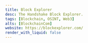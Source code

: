 ```yaml
---
title: Block Explorer
desc: The Handshake Block Explorer.
tags: [Blockchain, OSINT, Web3]
alts: [BlockchainCom]
website: https://blockexplorer.com/
render_with_liquid: false
---
```

